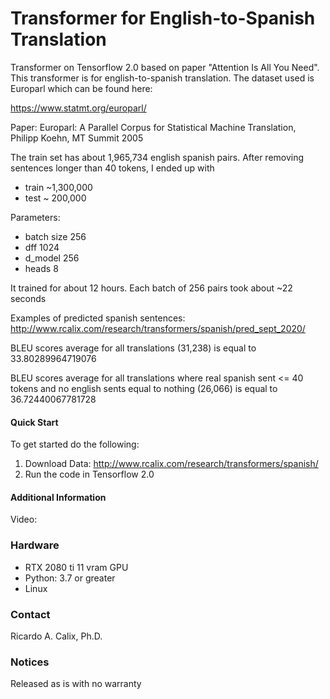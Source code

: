 # Transformer for English-to-Spanish Translation

Transformer on Tensorflow 2.0 based on paper "Attention Is All You Need". This transformer is for english-to-spanish translation. 
The dataset used is Europarl which can be found here:

https://www.statmt.org/europarl/

Paper: Europarl: A Parallel Corpus for Statistical Machine Translation, Philipp Koehn, MT Summit 2005

The train set has about 1,965,734 english spanish pairs. After removing sentences longer than 40 tokens, I ended up with

* train   ~1,300,000
* test    ~  200,000


Parameters: 
* batch size    256
* dff           1024
* d_model       256
* heads         8

It trained for about 12 hours. Each batch of 256 pairs took about ~22 seconds

Examples of predicted spanish sentences: http://www.rcalix.com/research/transformers/spanish/pred_sept_2020/


BLEU scores average for all translations (31,238) is equal to 33.80289964719076

BLEU scores average for all translations where real spanish sent <= 40 tokens and no english sents equal to nothing (26,066) is equal to 36.72440067781728



#### Quick Start
To get started do the following:

1. Download Data: http://www.rcalix.com/research/transformers/spanish/
2. Run the code in Tensorflow 2.0

#### Additional Information
Video: 

### Hardware

* RTX 2080 ti 11 vram GPU
* Python: 3.7 or greater
* Linux

### Contact
Ricardo A. Calix, Ph.D.

### Notices
Released as is with no warranty
